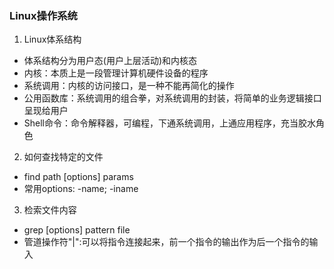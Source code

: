 ### Linux操作系统

1. Linux体系结构
- 体系结构分为用户态(用户上层活动)和内核态
- 内核：本质上是一段管理计算机硬件设备的程序
- 系统调用：内核的访问接口，是一种不能再简化的操作
- 公用函数库：系统调用的组合拳，对系统调用的封装，将简单的业务逻辑接口呈现给用户
- Shell命令：命令解释器，可编程，下通系统调用，上通应用程序，充当胶水角色

2. 如何查找特定的文件
- find path [options] params
- 常用options: -name; -iname

3. 检索文件内容
- grep [options] pattern file
- 管道操作符"|":可以将指令连接起来，前一个指令的输出作为后一个指令的输入
